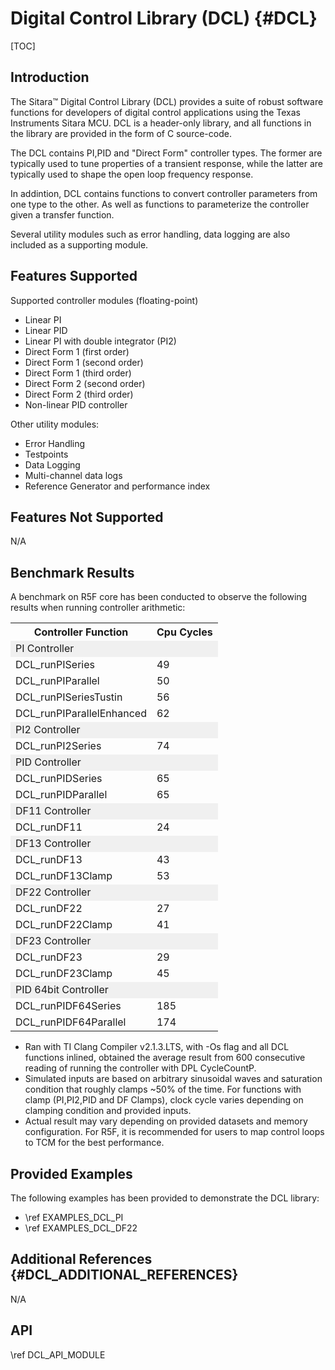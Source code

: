 # Digital Control Library (DCL) {#DCL}

[TOC]

## Introduction

The Sitara™ Digital Control Library (DCL) provides a suite of robust software functions for developers of digital
control applications using the Texas Instruments Sitara MCU. DCL is a header-only library, and all functions in
the library are provided in the form of C source-code.

The DCL contains PI,PID and "Direct Form" controller types. The former are typically used to tune properties of
a transient response, while the latter are typically used to shape the open loop frequency response. 

In addintion, DCL contains functions to convert controller parameters from one type to the other. As well as
functions to parameterize the controller given a transfer function.

Several utility modules such as error handling, data logging are also included as a supporting module.

## Features Supported

Supported controller modules (floating-point)

- Linear PI
- Linear PID
- Linear PI with double integrator (PI2)
- Direct Form 1 (first order)
- Direct Form 1 (second order)
- Direct Form 1 (third order)
- Direct Form 2 (second order)
- Direct Form 2 (third order)
- Non-linear PID controller
  
Other utility modules:
  
- Error Handling 
- Testpoints
- Data Logging
- Multi-channel data logs
- Reference Generator and performance index
  
## Features Not Supported

N/A

## Benchmark Results

A benchmark on R5F core has been conducted to observe the following results when running controller arithmetic:

<table>
<tr>
    <th>Controller Function
    <th>Cpu Cycles
</tr>
<tr><td colspan="2" bgcolor=#F0F0F0> PI Controller </td></tr>
<tr>
    <td>DCL_runPISeries</td>
    <td>49</td>
</tr>
<tr>
    <td>DCL_runPIParallel</td>
    <td>50</td>
</tr>
<tr>
    <td>DCL_runPISeriesTustin</td>
    <td>56</td>
</tr>
<tr>
    <td>DCL_runPIParallelEnhanced</td>
    <td>62</td>
</tr>
<tr><td colspan="2" bgcolor=#F0F0F0> PI2 Controller </td></tr>
<tr>
    <td>DCL_runPI2Series</td>
    <td>74</td>
</tr>
<tr><td colspan="2" bgcolor=#F0F0F0> PID Controller </td></tr>
<tr>
    <td>DCL_runPIDSeries</td>
    <td>65</td>
</tr>
<tr>
    <td>DCL_runPIDParallel</td>
    <td>65</td>
</tr>
<tr><td colspan="2" bgcolor=#F0F0F0> DF11 Controller </td></tr>
<tr>
    <td>DCL_runDF11</td>
    <td>24</td>
</tr>
<tr><td colspan="2" bgcolor=#F0F0F0> DF13 Controller </td></tr>
<tr>
    <td>DCL_runDF13</td>
    <td>43</td>
</tr>
<tr>
    <td>DCL_runDF13Clamp</td>
    <td>53</td>
</tr>
<tr><td colspan="2" bgcolor=#F0F0F0> DF22 Controller </td></tr>
<tr>
    <td>DCL_runDF22</td>
    <td>27</td>
</tr>
<tr>
    <td>DCL_runDF22Clamp</td>
    <td>41</td>
</tr>
<tr><td colspan="2" bgcolor=#F0F0F0> DF23 Controller </td></tr>
<tr>
    <td>DCL_runDF23</td>
    <td>29</td>
</tr>
<tr>
    <td>DCL_runDF23Clamp</td>
    <td>45</td>
</tr>
<tr><td colspan="2" bgcolor=#F0F0F0> PID 64bit Controller </td></tr>
<tr>
    <td>DCL_runPIDF64Series</td>
    <td>185</td>
</tr>
<tr>
    <td>DCL_runPIDF64Parallel</td>
    <td>174</td>
</tr>
</table>

- Ran with TI Clang Compiler v2.1.3.LTS, with -Os flag and all DCL functions inlined, obtained the average result from 600 consecutive reading of running the controller with DPL CycleCountP.
- Simulated inputs are based on arbitrary sinusoidal waves and saturation condition that roughly clamps ~50% of the time. For functions with clamp (PI,PI2,PID and DF Clamps), clock cycle varies depending on clamping condition and provided inputs.
- Actual result may vary depending on provided datasets and memory configuration. For R5F, it is recommended for users to map control loops to TCM for the best performance.
  
## Provided Examples 

The following examples has been provided to demonstrate the DCL library:

- \ref EXAMPLES_DCL_PI
- \ref EXAMPLES_DCL_DF22

## Additional References {#DCL_ADDITIONAL_REFERENCES}

N/A

## API

\ref DCL_API_MODULE

